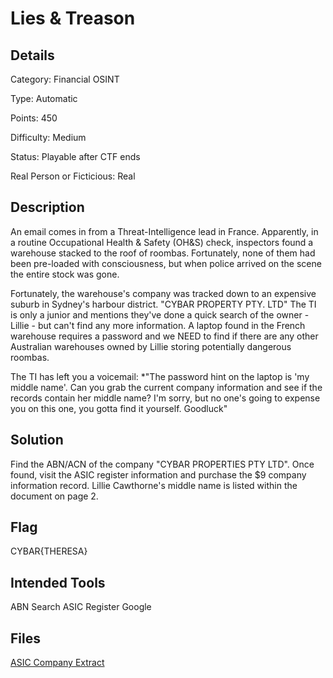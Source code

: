 # Lies & Treason

## Details

Category: Financial OSINT

Type: Automatic

Points: 450

Difficulty: Medium

Status: Playable after CTF ends

Real Person or Ficticious: Real

## Description 
An email comes in from a Threat-Intelligence lead in France. Apparently, in a routine Occupational Health & Safety (OH&S) check, inspectors found a warehouse stacked to the roof of roombas. Fortunately, none of them had been pre-loaded with consciousness, but when police arrived on the scene the entire stock was gone.

Fortunately, the warehouse's company was tracked down to an expensive suburb in Sydney's harbour district. "CYBAR PROPERTY PTY. LTD" The TI is only a junior and mentions they've done a quick search of the owner - Lillie - but can't find any more information. A laptop found in the French warehouse requires a password and we NEED to find if there are any other Australian warehouses owned by Lillie storing potentially dangerous roombas.

The TI has left you a voicemail: *"The password hint on the laptop is 'my middle name'. Can you grab the current company information and see if the records contain her middle name? I'm sorry, but no one's going to expense you on this one, you gotta find it yourself. Goodluck"

## Solution 

Find the ABN/ACN of the company "CYBAR PROPERTIES PTY LTD". Once found, visit the ASIC register information and purchase the $9 company information record. Lillie Cawthorne's middle name is listed within the document on page 2.

## Flag 
CYBAR{THERESA}

## Intended Tools 

ABN Search ASIC Register Google

## Files
[ASIC Company Extract](https://github.com/mashmllo/ctf-writeups/blob/master/CYBAR%20OSINT/General/Lies%20%26%20Treason/lies_%26_treason.pdf)
